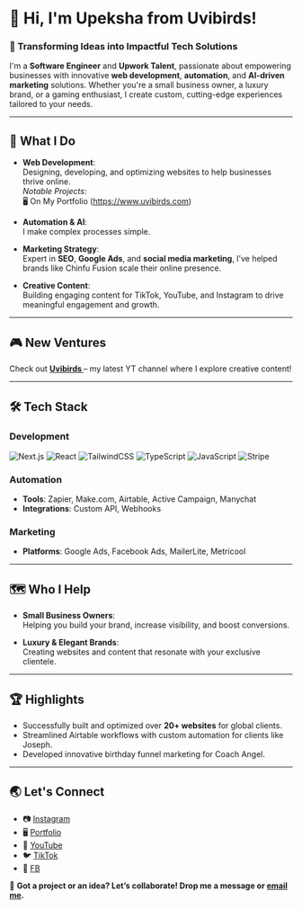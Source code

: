 # 👋 Hi, I'm Upeksha from Uvibirds!

### 🚀 Transforming Ideas into Impactful Tech Solutions  
I'm a **Software Engineer** and **Upwork Talent**, passionate about empowering businesses with innovative **web development**, **automation**, and **AI-driven marketing** solutions. Whether you're a small business owner, a luxury brand, or a gaming enthusiast, I create custom, cutting-edge experiences tailored to your needs.

---

## 🌟 What I Do

- **Web Development**:  
  Designing, developing, and optimizing websites to help businesses thrive online.  
  *Notable Projects*:  
🖥️ On My Portfolio (https://www.uvibirds.com)  

- **Automation & AI**:  
  I make complex processes simple.  

- **Marketing Strategy**:  
  Expert in **SEO**, **Google Ads**, and **social media marketing**, I’ve helped brands like Chinfu Fusion scale their online presence.  

- **Creative Content**:  
  Building engaging content for TikTok, YouTube, and Instagram to drive meaningful engagement and growth.

---

## 🎮 New Ventures  
Check out **[Uvibirds ](https://www.youtube.com/@uvibirds)** – my latest YT channel where I explore creative content!

---

## 🛠️ Tech Stack  

### Development  
![Next.js](https://img.shields.io/badge/next.js-%23000000.svg?style=for-the-badge&logo=next.js&logoColor=white)
![React](https://img.shields.io/badge/react-%2320232a.svg?style=for-the-badge&logo=react&logoColor=%2361DAFB)
![TailwindCSS](https://img.shields.io/badge/tailwindcss-%2338B2AC.svg?style=for-the-badge&logo=tailwind-css&logoColor=white)
![TypeScript](https://img.shields.io/badge/typescript-%23007ACC.svg?style=for-the-badge&logo=typescript&logoColor=white)
![JavaScript](https://img.shields.io/badge/javascript-%23F7DF1E.svg?style=for-the-badge&logo=javascript&logoColor=black)
![Stripe](https://img.shields.io/badge/stripe-%23646CFF.svg?style=for-the-badge&logo=stripe&logoColor=white)
 

### Automation  
- **Tools**: Zapier, Make.com, Airtable, Active Campaign, Manychat  
- **Integrations**: Custom API, Webhooks  

### Marketing  
- **Platforms**: Google Ads, Facebook Ads, MailerLite, Metricool  

---

## 🗺️ Who I Help  

- **Small Business Owners**:  
  Helping you build your brand, increase visibility, and boost conversions.  

- **Luxury & Elegant Brands**:  
  Creating websites and content that resonate with your exclusive clientele.  

---

## 🏆 Highlights  

- Successfully built and optimized over **20+ websites** for global clients.  
- Streamlined Airtable workflows with custom automation for clients like Joseph.  
- Developed innovative birthday funnel marketing for Coach Angel.  

---

## 🌏 Let's Connect  
 
- 📷 [Instagram](https://www.instagram.com/upeksha_u/)
- 🖥️ [Portfolio](https://www.uvibirds.com)  
- 🎥 [YouTube](https://www.youtube.com/@uvibirds) 
- 🐦 [TikTok](https://www.tiktok.com/@uvibirds)
- 🤗 [FB](https://www.facebook.com/upeksha.sandamini.uvibirds) 

💌 **Got a project or an idea? Let’s collaborate! Drop me a message or [email me](uvibirds@gmail.com).**  
